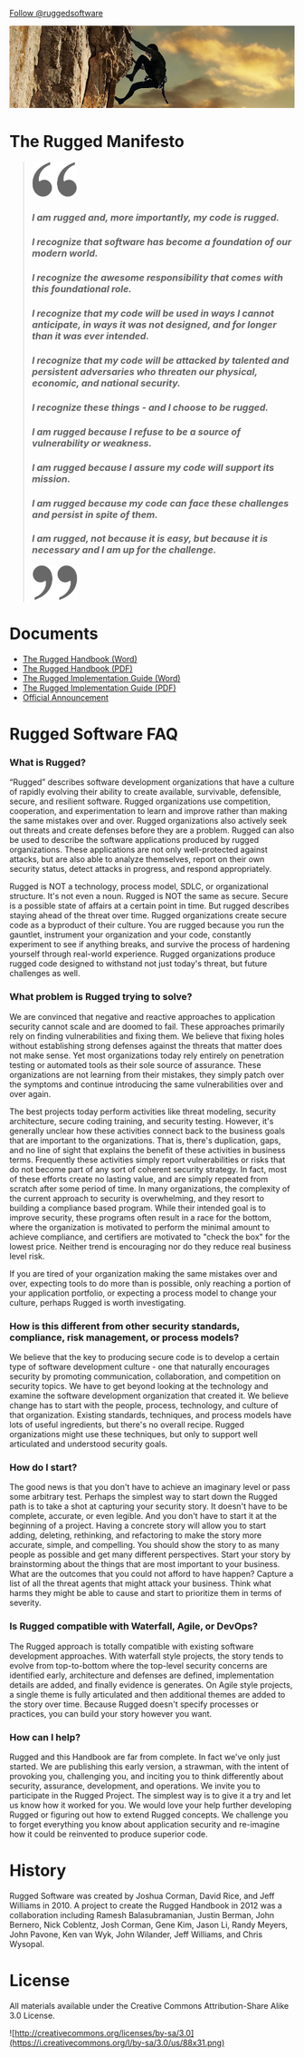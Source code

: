 <a href="https://twitter.com/ruggedsoftware?ref_src=twsrc%5Etfw" class="twitter-follow-button" data-show-count="false">Follow @ruggedsoftware</a><script async src="https://platform.twitter.com/widgets.js" charset="utf-8"></script>

![](images/rugged_climbing1.jpg)

# The Rugged Manifesto

> <img src="images/openquote.png" width="80"/>
>
> ### _I am rugged and, more importantly, my code is rugged._
> 
> ### _I recognize that software has become a foundation of our modern world._
> 
> ### _I recognize the awesome responsibility that comes with this foundational role._
> 
> ### _I recognize that my code will be used in ways I cannot anticipate, in ways it was not designed, and for longer than it was ever intended._
> 
> ### _I recognize that my code will be attacked by talented and persistent adversaries who threaten our physical, economic, and national security._
> 
> ### _I recognize these things - and I choose to be rugged._
> 
> ### _I am rugged because I refuse to be a source of vulnerability or weakness._
> 
> ### _I am rugged because I assure my code will support its mission._
> 
> ### _I am rugged because my code can face these challenges and persist in spite of them._
> 
> ### _I am rugged, not because it is easy, but because it is necessary and I am up for the challenge._
>
> <img src="images/closequote.png" width="80"/>


# Documents
* [The Rugged Handbook (Word)](https://github.com/planetlevel/rugged-software/raw/master/documents/Rugged-Handbook-v7.docx)
* [The Rugged Handbook (PDF)](https://github.com/planetlevel/rugged-software/raw/master/documents/Rugged-Handbook-v7.pdf)
* [The Rugged Implementation Guide (Word)](https://github.com/planetlevel/rugged-software/raw/master/documents/Rugged-Implementation-Guide-v4.docx)
* [The Rugged Implementation Guide (PDF)](https://github.com/planetlevel/rugged-software/raw/master/documents/Rugged-Implementation-Guide-v4.pdf)
* [Official Announcement](https://github.com/planetlevel/rugged-software/raw/master/documents/Rugged_Software_Development_20100205.pdf)


# Rugged Software FAQ

### What is Rugged?
“Rugged” describes software development organizations that have a culture of rapidly evolving their ability to create available, survivable, defensible, secure, and resilient software. Rugged organizations use competition, cooperation, and experimentation to learn and improve rather than making the same mistakes over and over. Rugged organizations also actively seek out threats and create defenses before they are a problem. Rugged can also be used to describe the software applications produced by rugged organizations. These applications are not only well-protected against attacks, but are also able to analyze themselves, report on their own security status, detect attacks in progress, and respond appropriately.

Rugged is NOT a technology, process model, SDLC, or organizational structure. It's not even a noun. Rugged is NOT the same as secure. Secure is a possible state of affairs at a certain point in time. But rugged describes staying ahead of the threat over time. Rugged organizations create secure code as a byproduct of their culture. You are rugged because you run the gauntlet, instrument your organization and your code, constantly experiment to see if anything breaks, and survive the process of hardening yourself through real-world experience. Rugged organizations produce rugged code designed to withstand not just today's threat, but future challenges as well.

### What problem is Rugged trying to solve?
We are convinced that negative and reactive approaches to application security cannot scale and are doomed to fail. These approaches primarily rely on finding vulnerabilities and fixing them. We believe that fixing holes without establishing strong defenses against the threats that matter does not make sense. Yet most organizations today rely entirely on penetration testing or automated tools as their sole source of assurance. These organizations are not learning from their mistakes, they simply patch over the symptoms and continue introducing the same vulnerabilities over and over again.

The best projects today perform activities like threat modeling, security architecture, secure coding training, and security testing. However, it's generally unclear how these activities connect back to the business goals that are important to the organizations. That is, there's duplication, gaps, and no line of sight that explains the benefit of these activities in business terms. Frequently these activities simply report vulnerabilities or risks that do not become part of any sort of coherent security strategy. In fact, most of these efforts create no lasting value, and are simply repeated from scratch after some period of time. In many organizations, the complexity of the current approach to security is overwhelming, and they resort to building a compliance based program. While their intended goal is to improve security, these programs often result in a race for the bottom, where the organization is motivated to perform the minimal amount to achieve compliance, and certifiers are motivated to "check the box" for the lowest price. Neither trend is encouraging nor do they reduce real business level risk.

If you are tired of your organization making the same mistakes over and over, expecting tools to do more than is possible, only reaching a portion of your application portfolio, or expecting a process model to change your culture, perhaps Rugged is worth investigating.

### How is this different from other security standards, compliance, risk management, or process models?
We believe that the key to producing secure code is to develop a certain type of software development culture - one that naturally encourages security by promoting communication, collaboration, and competition on security topics. We have to get beyond looking at the technology and examine the software development organization that created it. We believe change has to start with the people, process, technology, and culture of that organization. Existing standards, techniques, and process models have lots of useful ingredients, but there's no overall recipe. Rugged organizations might use these techniques, but only to support well articulated and understood security goals.

### How do I start?
The good news is that you don't have to achieve an imaginary level or pass some arbitrary test. Perhaps the simplest way to start down the Rugged path is to take a shot at capturing your security story. It doesn't have to be complete, accurate, or even legible. And you don't have to start it at the beginning of a project. Having a concrete story will allow you to start adding, deleting, rethinking, and refactoring to make the story more accurate, simple, and compelling. You should show the story to as many people as possible and get many different perspectives. Start your story by brainstorming about the things that are most important to your business. What are the outcomes that you could not afford to have happen? Capture a list of all the threat agents that might attack your business. Think what harms they might be able to cause and start to prioritize them in terms of severity.

### Is Rugged compatible with Waterfall, Agile, or DevOps?
The Rugged approach is totally compatible with existing software development approaches. With waterfall style projects, the story tends to evolve from top-to-bottom where the top-level security concerns are identified early, architecture and defenses are defined, implementation details are added, and finally evidence is generates. On Agile style projects, a single theme is fully articulated and then additional themes are added to the story over time. Because Rugged doesn't specify processes or practices, you can build your story however you want.

### How can I help?
Rugged and this Handbook are far from complete. In fact we've only just started. We are publishing this early version, a strawman, with the intent of provoking you, challenging you, and inciting you to think differently about security, assurance, development, and operations. We invite you to participate in the Rugged Project. The simplest way is to give it a try and let us know how it worked for you. We would love your help further developing Rugged or figuring out how to extend Rugged concepts. We challenge you to forget everything you know about application security and re-imagine how it could be reinvented to produce superior code.

# History
Rugged Software was created by Joshua Corman, David Rice, and Jeff Williams in 2010. A project to create the Rugged Handbook in 2012 was a collaboration including Ramesh Balasubramanian, Justin Berman, John Bernero, Nick Coblentz, Josh Corman, Gene Kim, Jason Li, Randy Meyers, John Pavone, Ken van Wyk, John Wilander, Jeff Williams, and Chris Wysopal.

# License
All materials available under the Creative Commons Attribution-Share Alike 3.0 License.

![http://creativecommons.org/licenses/by-sa/3.0](https://i.creativecommons.org/l/by-sa/3.0/us/88x31.png)
